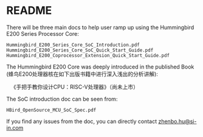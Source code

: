 # README #

There will be three main docs to help user ramp up using the Hummingbird E200 Series Processor Core:

    Hummingbird_E200_Series_Core_SoC_Introduction.pdf
    Hummingbird_E200_Series_Core_SoC_Quick_Start_Guide.pdf 
    Hummingbird_E200_Coprocessor_Extension_Quick_Start_Guide.pdf


The Hummingbird E200 Core was deeply introduced in the published Book (蜂鸟E200处理器核在如下出版书籍中进行深入浅出的分析讲解):

    《手把手教你设计CPU：RISC-V处理器》（尚未上市）


The SoC introduction doc can be seen from:

    HBird_OpenSource_MCU_SoC_Spec.pdf


If you find any issues from the doc, you can directly contact zhenbo.hu@si-in.com

